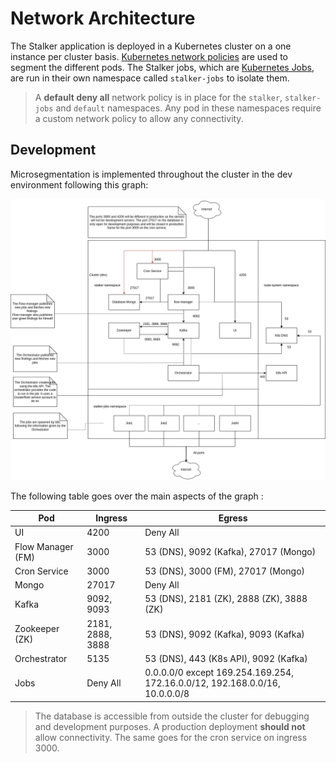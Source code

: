 
# Network Architecture

The Stalker application is deployed in a Kubernetes cluster on a one instance per cluster basis. [Kubernetes network policies](https://kubernetes.io/docs/concepts/services-networking/network-policies/) are used to segment the different pods. The Stalker jobs, which are [Kubernetes Jobs](https://kubernetes.io/docs/concepts/workloads/controllers/job/), are run in their own namespace called `stalker-jobs` to isolate them.

> A **default deny all** network policy is in place for the `stalker`, `stalker-jobs` and `default` namespaces. Any pod in these namespaces require a custom network policy to allow any connectivity.

## Development

Microsegmentation is implemented throughout the cluster in the dev environment following this graph:

![Development Stalker Network Architecture](./ressources/stalker_dev_arch.drawio.png)

The following table goes over the main aspects of the graph :

| Pod               | Ingress          | Egress                                                                      |
| ----------------- | ---------------- | --------------------------------------------------------------------------- |
| UI                | 4200             | Deny All                                                                    |
| Flow Manager (FM) | 3000             | 53 (DNS), 9092 (Kafka), 27017 (Mongo)                                       |
| Cron Service      | 3000             | 53 (DNS), 3000 (FM), 27017 (Mongo)                                          |
| Mongo             | 27017            | Deny All                                                                    |
| Kafka             | 9092, 9093       | 53 (DNS), 2181 (ZK), 2888 (ZK), 3888 (ZK)                                   |
| Zookeeper (ZK)    | 2181, 2888, 3888 | 53 (DNS), 9092 (Kafka), 9093 (Kafka)                                        |
| Orchestrator      | 5135             | 53 (DNS), 443 (K8s API), 9092 (Kafka)                                       |
| Jobs              | Deny All         | 0.0.0.0/0 except 169.254.169.254, 172.16.0.0/12, 192.168.0.0/16, 10.0.0.0/8 |

> The database is accessible from outside the cluster for debugging and development purposes. A production deployment **should not** allow connectivity. The same goes for the cron service on ingress 3000.
